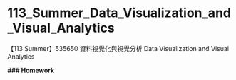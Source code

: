 # 113_Summer_Data_Visualization_and_Visual_Analytics
【113 Summer】535650 資料視覺化與視覺分析 Data Visualization and Visual Analytics

**### Homework**
